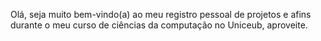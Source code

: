 Olá, seja muito bem-vindo(a) ao meu registro pessoal de projetos e afins durante o meu curso de ciências da computação no Uniceub, aproveite.
